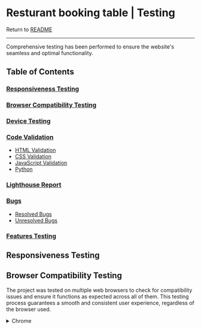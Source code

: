 # Resturant booking table | Testing

Return to [README](README.md)
- - -
Comprehensive testing has been performed to ensure the website's seamless and optimal functionality.

## Table of Contents
### [Responsiveness Testing](#responsiveness-testing-1)
### [Browser Compatibility Testing](#browser-compatibility-testing-1)
### [Device Testing](#device-testing-1)
### [Code Validation](#code-validation-1)
* [HTML Validation](#html-validation)
* [CSS Validation](#css-validation)
* [JavaScript Validation](#javascript-validation)
* [Python](#python)
### [Lighthouse Report](#lighthouse-report-1)
### [Bugs](#bugs-1)
* [Resolved Bugs](#resolved-bugs)
* [Unresolved Bugs](#unresolved-bug)
### [Features Testing](#features-testing-1)

## Responsiveness Testing



## Browser Compatibility Testing
The project was tested on multiple web browsers to check for compatibility issues and ensure it functions as expected across all of them. This testing process guarantees a smooth and consistent user experience, regardless of the browser used.

<details>
<summary> Chrome
</summary>
![Chrome](documentation/validation/chrom.png)

<details>
<summary> Microsoft Edge
</summary>
![Chrome](documentation/validation/Microsoft_edge.png)


<details>
<summary> Opera
</summary>
![Chrome](documentation/validation/opera.png)

<details>
<summary> Mozilla
</summary>
![Chrome](documentation/validation/Mozilla.png)

## Device Testing


## Code Validation

### HTML Validation

### CSS Validation

### JavaScript Validation

### Python



## Lighthouse Report


## Bugs

### Resolved Bugs

### Unresolved Bug


## Features Testing